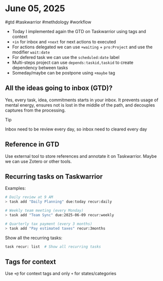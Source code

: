 # June 05, 2025
#gtd #taskwarrior #methdology #workflow

- Today I implemented again the GTD on Taskwarrior using tags and context
- `+in` for inbox and `+next` for next actions to executed
- For actions delegated we can use `+waiting` + `pro:Project` and use the modifier `wait:date`
- For defered task we can use the `scheduled:date` label
- Multi-steps project can use `depends:taskid,taskid` to create dependency between tasks
- Someday/maybe can be postpone using `+maybe` tag

## All the ideas going to inbox (GTD)?

Yes, every task, idea, commitments starts in your inbox. It prevents usage of mental energy, ensures
not is lost in the middle of the path, and decouples captures from the processing.

> [!tip]
> Inbox need to be review every day, so inbox need to cleared every day

## Reference in GTD

Use external tool to store references and annotate it on Taskwarrior. Maybe we can use Zotero or
other tools.

## Recurring tasks on Taskwarrior

Examples:

```bash
# Daily review at 9 AM
> task add "Daily Planning" due:today recur:daily

# Weekly team meeting (every Monday)
> task add "Team Sync" due:2025-06-09 recur:weekly

# Quarterly tax payment (every 3 months)
> task add "Pay estimated taxes" recur:3months
```

Show all the recurring tasks:
```bash
task recur: list  # Show all recurring tasks
```

## Tags for context

Use `+@` for context tags and only `+` for states/categories
